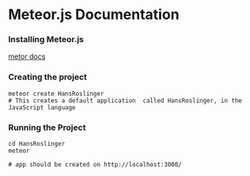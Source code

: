 # Meteor.js Documentation




### Installing Meteor.js
[metor docs](https://docs.meteor.com/about/install.html)

### Creating the project
```
meteor create HansRoslinger
# This creates a default application  called HansRoslinger, in the JavaScript language
```

### Running the Project
```
cd HansRoslinger
meteor

# app should be created on http://localhost:3000/
```
